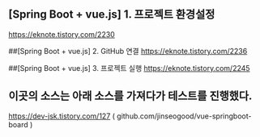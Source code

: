 ## [Spring Boot + vue.js] 1. 프로젝트 환경설정
  https://eknote.tistory.com/2230

##[Spring Boot + vue.js] 2. GitHub 연결
  https://eknote.tistory.com/2236


##[Spring Boot + vue.js] 3. 프로젝트 실행
  https://eknote.tistory.com/2245


## 이곳의 소스는 아래  소스를 가져다가 테스트를 진행했다.
  https://dev-jsk.tistory.com/127    ( github.com/jinseogood/vue-springboot-board )
